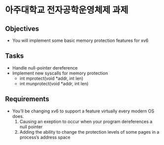 # 아주대학교 전자공학운영체제 과제

## Objectives
- You will implement some basic memory protection features for xv6


## Tasks
- Handle null-pointer dereference
- Implement new syscalls for memory protection
    - int mprotect(void *addr, int len)
    - int munprotect(void *addr, int len)

## Requirements
- You’ll be changing xv6 to support a feature virtually every modern OS does.
    1. Causing an exeption to occur when your program dereferences a null pointer
    2. Adding the ability to change the protection levels of some pages in a process’s address space